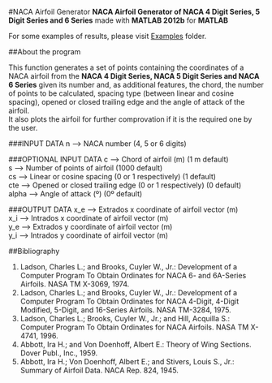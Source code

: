 #NACA Airfoil Generator
**NACA Airfoil Generator of NACA 4 Digit Series, 5 Digit Series and 6 Series** made with **MATLAB 2012b** for **MATLAB**

For some examples of results, please visit [Examples](https://github.com/adeharo9/NACA-Airfoil-Generator/tree/master/Examples) folder.

##About the program

This function generates a set of points containing the coordinates of a NACA airfoil from the **NACA 4 Digit Series, NACA 5 Digit Series and NACA 6 Series** given its number and, as additional features, the chord, the number of points to be calculated, spacing type (between linear and cosine spacing), opened or closed trailing edge and the angle of attack of the airfoil.  
It also plots the airfoil for further comprovation if it is the required one by the user.

###INPUT DATA
	n --> NACA number (4, 5 or 6 digits)

###OPTIONAL INPUT DATA
	c --> Chord of airfoil (m) (1 m default)  
	s --> Number of points of airfoil (1000 default)  
	cs --> Linear or cosine spacing (0 or 1 respectively) (1 default)  
	cte --> Opened or closed trailing edge (0 or 1 respectively) (0 default)  
	alpha --> Angle of attack (º) (0º default)  

###OUTPUT DATA
	x_e --> Extrados x coordinate of airfoil vector (m)  
	x_i --> Intrados x coordinate of airfoil vector (m)  
	y_e --> Extrados y coordinate of airfoil vector (m)  
	y_i --> Intrados y coordinate of airfoil vector (m)

##Bibliography
1. Ladson, Charles L.; and Brooks, Cuyler W., Jr.: Development of a Computer Program To Obtain Ordinates for NACA 6- and 6A-Series Airfoils. NASA TM X-3069, 1974.
2. Ladson, Charles L.; and Brooks, Cuyler W., Jr.: Development of a Computer Program To Obtain Ordinates for NACA 4-Digit, 4-Digit Modified, 5-Digit, and 16-Series Airfoils. NASA TM-3284, 1975.
3. Ladson, Charles L.; Brooks, Cuyler W., Jr.; and Hill, Acquilla S.: Computer Program To Obtain Ordinates for NACA Airfoils. NASA TM X-4741, 1996.
4. Abbott, Ira H.; and Von Doenhoff, Albert E.: Theory of Wing Sections. Dover Publ., Inc., 1959.
5. Abbott, Ira H.; Von Doenhoff, Albert E.; and Stivers, Louis S., Jr.: Summary of Airfoil Data. NACA Rep. 824, 1945.
